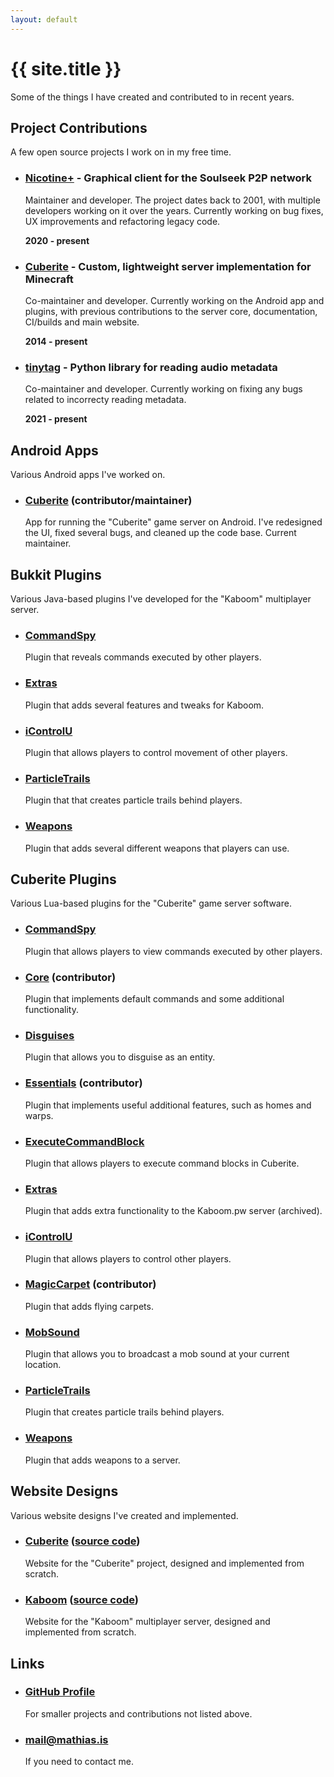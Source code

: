 ```yaml
---
layout: default
---
```


# {{ site.title }}

Some of the things I have created and contributed to in recent years.


## Project Contributions

A few open source projects I work on in my free time.

 * ### [Nicotine+](https://github.com/nicotine-plus/nicotine-plus) - Graphical client for the Soulseek P2P network

   Maintainer and developer. The project dates back to 2001, with multiple developers working on it over the years. 
   Currently working on bug fixes, UX improvements and refactoring legacy code.

   **2020 - present**

 * ### [Cuberite](https://github.com/cuberite) - Custom, lightweight server implementation for Minecraft

   Co-maintainer and developer. Currently working on the Android app and plugins, with previous contributions to 
   the server core, documentation, CI/builds and main website.

   **2014 - present**

 * ### [tinytag](https://github.com/devsnd/tinytag) - Python library for reading audio metadata

   Co-maintainer and developer. Currently working on fixing any bugs related to incorrecty reading metadata.

   **2021 - present**


## Android Apps

Various Android apps I've worked on.

 * ### [Cuberite](https://github.com/cuberite/android) (contributor/maintainer)

   App for running the "Cuberite" game server on Android. I've redesigned the UI, fixed several bugs, and cleaned 
   up the code base. Current maintainer.


## Bukkit Plugins

Various Java-based plugins I've developed for the "Kaboom" multiplayer server.

 * ### [CommandSpy](https://github.com/kaboomserver/commandspy)

   Plugin that reveals commands executed by other players.

 * ### [Extras](https://github.com/kaboomserver/extras)

   Plugin that adds several features and tweaks for Kaboom.

 * ### [iControlU](https://github.com/kaboomserver/icontrolu)

   Plugin that allows players to control movement of other players.

 * ### [ParticleTrails](https://github.com/kaboomserver/particletrails)

   Plugin that that creates particle trails behind players.

 * ### [Weapons](https://github.com/kaboomserver/weapons)

   Plugin that adds several different weapons that players can use.


## Cuberite Plugins

Various Lua-based plugins for the "Cuberite" game server software.

 * ### [CommandSpy](https://github.com/mathiascode/CommandSpy)

   Plugin that allows players to view commands executed by other players.

 * ### [Core](https://github.com/cuberite/Core) (contributor)

   Plugin that implements default commands and some additional functionality.

 * ### [Disguises](https://github.com/mathiascode/Disguises)

   Plugin that allows you to disguise as an entity.

 * ### [Essentials](https://github.com/cuberite/Essentials) (contributor)

   Plugin that implements useful additional features, such as homes and warps.

 * ### [ExecuteCommandBlock](https://github.com/mathiascode/ExecuteCommandBlock)

   Plugin that allows players to execute command blocks in Cuberite.

 * ### [Extras](https://github.com/mathiascode/Extras)

   Plugin that adds extra functionality to the Kaboom.pw server (archived).

 * ### [iControlU](https://github.com/mathiascode/iControlU)

   Plugin that allows players to control other players.

 * ### [MagicCarpet](https://github.com/cuberite/MagicCarpet) (contributor)

   Plugin that adds flying carpets.

 * ### [MobSound](https://github.com/mathiascode/MobSound)

   Plugin that allows you to broadcast a mob sound at your current location.

 * ### [ParticleTrails](https://github.com/mathiascode/ParticleTrails)

   Plugin that creates particle trails behind players.

 * ### [Weapons](https://github.com/mathiascode/Weapons)

   Plugin that adds weapons to a server.


## Website Designs

Various website designs I've created and implemented.

 * ### [Cuberite](https://cuberite.org/) ([source code](https://github.com/cuberite/cuberite.github.io))

   Website for the "Cuberite" project, designed and implemented from scratch.

 * ### [Kaboom](https://kaboom.pw/) ([source code](https://github.com/kaboomserver/kaboom.pw))

   Website for the "Kaboom" multiplayer server, designed and implemented from scratch.


## Links

 * ### [GitHub Profile](https://github.com/mathiascode)

   For smaller projects and contributions not listed above.

 * ### [&#109;&#97;&#x69;&#108;&#x40;&#109;&#97;&#116;&#x68;&#105;&#97;&#x73;&#x2e;&#105;&#x73;](&#109;&#x61;&#x69;&#108;&#116;&#x6f;:&#109;&#97;&#x69;&#108;&#x40;&#109;&#97;&#116;&#x68;&#105;&#97;&#x73;&#x2e;&#105;&#x73;)

   If you need to contact me.
